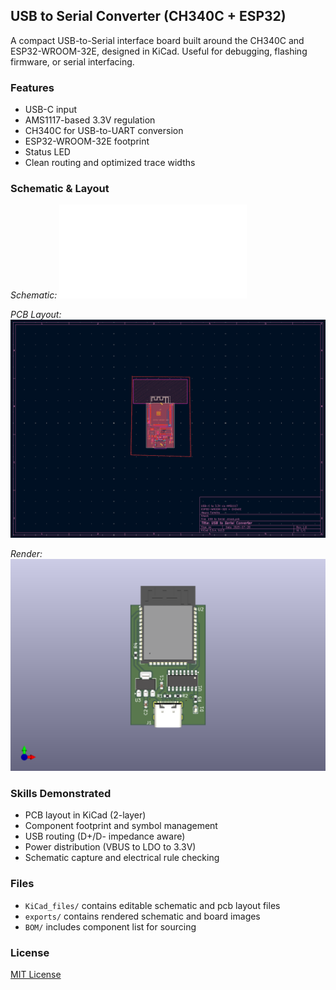 ## USB to Serial Converter (CH340C + ESP32)

A compact USB-to-Serial interface board built around the CH340C and ESP32-WROOM-32E, designed in KiCad. Useful for debugging, flashing firmware, or serial interfacing.

### Features
- USB-C input
- AMS1117-based 3.3V regulation
- CH340C for USB-to-UART conversion
- ESP32-WROOM-32E footprint
- Status LED
- Clean routing and optimized trace widths

### Schematic & Layout

*Schematic:*
![Schematic](exports/USB_to_Serial_Schematic.pdf)

*PCB Layout:*
![Top View](exports/USB_to_Serial_Top.png)

*Render:*
![Render](exports/USB_to_Serial_3D.png) 

### Skills Demonstrated
- PCB layout in KiCad (2-layer)
- Component footprint and symbol management
- USB routing (D+/D- impedance aware)
- Power distribution (VBUS to LDO to 3.3V)
- Schematic capture and electrical rule checking

### Files
- `KiCad_files/` contains editable schematic and pcb layout files
- `exports/` contains rendered schematic and board images
- `BOM/` includes component list for sourcing

### License
[MIT License](LICENSE)
